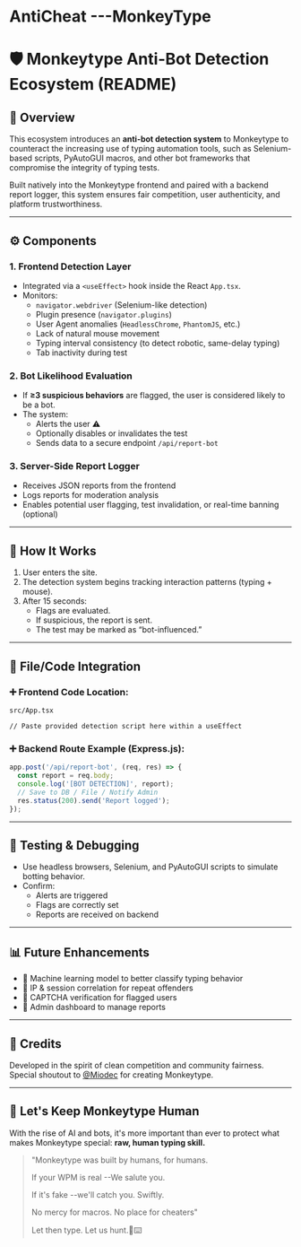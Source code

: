 # AntiCheat ---MonkeyType

# 🛡️ Monkeytype Anti-Bot Detection Ecosystem (README)

## 📌 Overview

This ecosystem introduces an **anti-bot detection system** to Monkeytype to counteract the increasing use of typing automation tools, such as Selenium-based scripts, PyAutoGUI macros, and other bot frameworks that compromise the integrity of typing tests.

Built natively into the Monkeytype frontend and paired with a backend report logger, this system ensures fair competition, user authenticity, and platform trustworthiness.

---

## ⚙️ Components

### 1. **Frontend Detection Layer**

- Integrated via a `<useEffect>` hook inside the React `App.tsx`.
- Monitors:
  - `navigator.webdriver` (Selenium-like detection)
  - Plugin presence (`navigator.plugins`)
  - User Agent anomalies (`HeadlessChrome`, `PhantomJS`, etc.)
  - Lack of natural mouse movement
  - Typing interval consistency (to detect robotic, same-delay typing)
  - Tab inactivity during test

### 2. **Bot Likelihood Evaluation**

- If **≥3 suspicious behaviors** are flagged, the user is considered likely to be a bot.
- The system:
  - Alerts the user ⚠️
  - Optionally disables or invalidates the test
  - Sends data to a secure endpoint `/api/report-bot`

### 3. **Server-Side Report Logger**

- Receives JSON reports from the frontend
- Logs reports for moderation analysis
- Enables potential user flagging, test invalidation, or real-time banning (optional)

---

## 🧠 How It Works

1. User enters the site.
2. The detection system begins tracking interaction patterns (typing + mouse).
3. After 15 seconds:
   - Flags are evaluated.
   - If suspicious, the report is sent.
   - The test may be marked as “bot-influenced.”

---

## 📁 File/Code Integration

### ➕ Frontend Code Location:

`src/App.tsx`

```tsx
// Paste provided detection script here within a useEffect
```

### ➕ Backend Route Example (Express.js):

```js
app.post('/api/report-bot', (req, res) => {
  const report = req.body;
  console.log('[BOT DETECTION]', report);
  // Save to DB / File / Notify Admin
  res.status(200).send('Report logged');
});
```

---

## 🧪 Testing & Debugging

- Use headless browsers, Selenium, and PyAutoGUI scripts to simulate botting behavior.
- Confirm:
  - Alerts are triggered
  - Flags are correctly set
  - Reports are received on backend

---

## 📊 Future Enhancements

- 🎯 Machine learning model to better classify typing behavior
- 📍 IP & session correlation for repeat offenders
- 🧱 CAPTCHA verification for flagged users
- 🔧 Admin dashboard to manage reports

---

## 🙌 Credits

Developed in the spirit of clean competition and community fairness. Special shoutout to [@Miodec](https://github.com/Miodec) for creating Monkeytype.

---

## 🚀 Let's Keep Monkeytype Human

With the rise of AI and bots, it's more important than ever to protect what makes Monkeytype special: **raw, human typing skill.**

> "Monkeytype was built by humans, for humans.
>
> If your WPM is real --We salute you.
>
> If it's fake --we'll catch you. Swiftly.
>
> No mercy for macros. No place for cheaters"
>
> Let then type. Let us hunt.🧠⌨️

